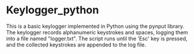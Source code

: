 # Keylogger_python
This is a basic keylogger implemented in Python using the pynput library. The keylogger records alphanumeric keystrokes and spaces, logging them into a file named "logger.txt". The script runs until the 'Esc' key is pressed, and the collected keystrokes are appended to the log file.
